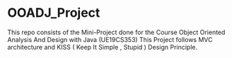 # OOADJ_Project
This repo consists of the Mini-Project done for the Course Object Oriented Analysis And Design with Java (UE19CS353)
This Project follows MVC architecture and KISS ( Keep It Simple , Stupid ) Design Principle.

